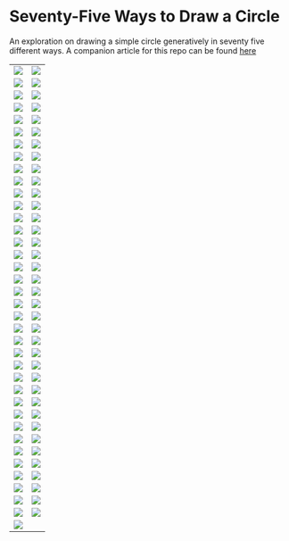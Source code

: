 # Seventy-Five Ways to Draw a Circle

An exploration on drawing a simple circle generatively in seventy five different ways.
A companion article for this repo can be found [here](http://sighack.com/post/seventy-five-ways-to-draw-a-circle)

|                                   |                                  |
|-----------------------------------|----------------------------------|
|![](/images/circle-1.png?raw=true) |![](/images/circle-2.png?raw=true)
|![](/images/circle-3.png?raw=true) |![](/images/circle-4.png?raw=true)
|![](/images/circle-5.png?raw=true) |![](/images/circle-6.png?raw=true)
|![](/images/circle-7.png?raw=true) |![](/images/circle-8.png?raw=true)
|![](/images/circle-9.png?raw=true) |![](/images/circle-10.png?raw=true)
|![](/images/circle-11.png?raw=true) |![](/images/circle-12.png?raw=true)
|![](/images/circle-13.png?raw=true) |![](/images/circle-14.png?raw=true)
|![](/images/circle-15.png?raw=true) |![](/images/circle-16.png?raw=true)
|![](/images/circle-17.png?raw=true) |![](/images/circle-18.png?raw=true)
|![](/images/circle-19.png?raw=true) |![](/images/circle-20.png?raw=true)
|![](/images/circle-21.png?raw=true) |![](/images/circle-22.png?raw=true)
|![](/images/circle-23.png?raw=true) |![](/images/circle-24.png?raw=true)
|![](/images/circle-25.png?raw=true) |![](/images/circle-26.png?raw=true)
|![](/images/circle-27.png?raw=true) |![](/images/circle-28.png?raw=true)
|![](/images/circle-29.png?raw=true) |![](/images/circle-30.png?raw=true)
|![](/images/circle-31.png?raw=true) |![](/images/circle-32.png?raw=true)
|![](/images/circle-33.png?raw=true) |![](/images/circle-34.png?raw=true)
|![](/images/circle-35.png?raw=true) |![](/images/circle-36.png?raw=true)
|![](/images/circle-37.png?raw=true) |![](/images/circle-38.png?raw=true)
|![](/images/circle-39.png?raw=true) |![](/images/circle-40.png?raw=true)
|![](/images/circle-41.png?raw=true) |![](/images/circle-42.png?raw=true)
|![](/images/circle-43.png?raw=true) |![](/images/circle-44.png?raw=true)
|![](/images/circle-45.png?raw=true) |![](/images/circle-46.png?raw=true)
|![](/images/circle-47.png?raw=true) |![](/images/circle-48.png?raw=true)
|![](/images/circle-49.png?raw=true) |![](/images/circle-50.png?raw=true)
|![](/images/circle-51.png?raw=true) |![](/images/circle-52.png?raw=true)
|![](/images/circle-53.png?raw=true) |![](/images/circle-54.png?raw=true)
|![](/images/circle-55.png?raw=true) |![](/images/circle-56.png?raw=true)
|![](/images/circle-57.png?raw=true) |![](/images/circle-58.png?raw=true)
|![](/images/circle-59.png?raw=true) |![](/images/circle-60.png?raw=true)
|![](/images/circle-61.png?raw=true) |![](/images/circle-62.png?raw=true)
|![](/images/circle-63.png?raw=true) |![](/images/circle-64.png?raw=true)
|![](/images/circle-65.png?raw=true) |![](/images/circle-66.png?raw=true)
|![](/images/circle-67.png?raw=true) |![](/images/circle-68.png?raw=true)
|![](/images/circle-69.png?raw=true) |![](/images/circle-70.png?raw=true)
|![](/images/circle-71.png?raw=true) |![](/images/circle-72.png?raw=true)
|![](/images/circle-73.png?raw=true) |![](/images/circle-74.png?raw=true)
|![](/images/circle-75.png?raw=true) |
